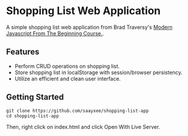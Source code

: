 # Shopping List Web Application

A simple shopping list web application from Brad Traversy's [Modern Javascript From The Beginning Course.](https://www.traversymedia.com/modern-javascript-2-0).

## Features

- Perform CRUD operations on shopping list.
- Store shopping list in localStorage with session/browser persistency.
- Utilize an efficient and clean user interface.

## Getting Started

```
git clone https://github.com/saayxee/shopping-list-app
cd shopping-list-app
```

Then, right click on index.html and click Open With Live Server.
